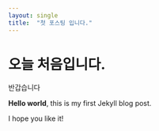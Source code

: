 ```yaml
---
layout: single
title:  "첫 포스팅 입니다."
---
```


# 오늘 처음입니다.
반갑습니다

**Hello world**, this is my first Jekyll blog post.

I hope you like it!
